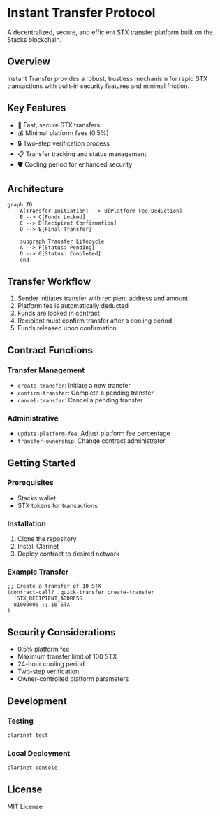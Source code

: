 # Instant Transfer Protocol

A decentralized, secure, and efficient STX transfer platform built on the Stacks blockchain.

## Overview

Instant Transfer provides a robust, trustless mechanism for rapid STX transactions with built-in security features and minimal friction.

## Key Features

- 🚀 Fast, secure STX transfers
- 💰 Minimal platform fees (0.5%)
- 🔒 Two-step verification process
- 📋 Transfer tracking and status management
- 🛡️ Cooling period for enhanced security

## Architecture

```mermaid
graph TD
    A[Transfer Initiation] --> B[Platform Fee Deduction]
    B --> C[Funds Locked]
    C --> D[Recipient Confirmation]
    D --> E[Final Transfer]
    
    subgraph Transfer Lifecycle
    A --> F[Status: Pending]
    D --> G[Status: Completed]
    end
```

## Transfer Workflow

1. Sender initiates transfer with recipient address and amount
2. Platform fee is automatically deducted
3. Funds are locked in contract
4. Recipient must confirm transfer after a cooling period
5. Funds released upon confirmation

## Contract Functions

### Transfer Management
- `create-transfer`: Initiate a new transfer
- `confirm-transfer`: Complete a pending transfer
- `cancel-transfer`: Cancel a pending transfer

### Administrative
- `update-platform-fee`: Adjust platform fee percentage
- `transfer-ownership`: Change contract administrator

## Getting Started

### Prerequisites
- Stacks wallet
- STX tokens for transactions

### Installation
1. Clone the repository
2. Install Clarinet
3. Deploy contract to desired network

### Example Transfer

```clarity
;; Create a transfer of 10 STX
(contract-call? .quick-transfer create-transfer 
  'STX_RECIPIENT_ADDRESS 
  u1000000 ;; 10 STX
)
```

## Security Considerations

- 0.5% platform fee
- Maximum transfer limit of 100 STX
- 24-hour cooling period
- Two-step verification
- Owner-controlled platform parameters

## Development

### Testing
```bash
clarinet test
```

### Local Deployment
```bash
clarinet console
```

## License

MIT License